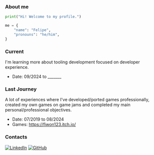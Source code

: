### About me

```python
print("Hi! Welcome to my profile.")

me = {
    "name": "Felipe",
    "pronouns": "he/him",
}
```

### Current
I'm learning more about tooling development focused on developer experience.

* Date: 09/2024 to _______


### Last Journey
A lot of experiences where I've developed/ported games professionally, created my own games on game jams and completed my main personal/professional objectives.

* Date:  07/2019 to 08/2024 
* Games: https://fiwon123.itch.io/


### Contacts
[![LinkedIn](https://img.shields.io/badge/linkedin-%230077B5.svg?style=for-the-badge&logo=linkedin&logoSize=auto&logoColor=white)](https://www.linkedin.com/in/felipeinoue/) [![GitHub](https://img.shields.io/badge/github-%23121011.svg?style=for-the-badge&logo=github&logoColor=white)](https://github.com/fiwon123)
